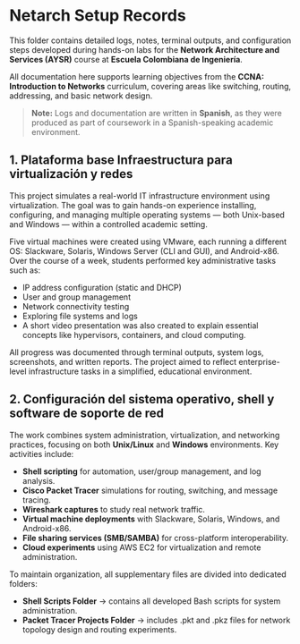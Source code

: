 
# Netarch Setup Records

This folder contains detailed logs, notes, terminal outputs, and configuration steps developed during hands-on labs for the **Network Architecture and Services (AYSR)** course at **Escuela Colombiana de Ingeniería**.

All documentation here supports learning objectives from the **CCNA: Introduction to Networks** curriculum, covering areas like switching, routing, addressing, and basic network design.

> **Note:** Logs and documentation are written in **Spanish**, as they were produced as part of coursework in a Spanish-speaking academic environment.


## 1. Plataforma base Infraestructura para virtualización y redes

This project simulates a real-world IT infrastructure environment using virtualization. The goal was to gain hands-on experience installing, configuring, and managing multiple operating systems — both Unix-based and Windows — within a controlled academic setting.

Five virtual machines were created using VMware, each running a different OS: Slackware, Solaris, Windows Server (CLI and GUI), and Android-x86. Over the course of a week, students performed key administrative tasks such as:

- IP address configuration (static and DHCP)
- User and group management
- Network connectivity testing
- Exploring file systems and logs
- A short video presentation was also created to explain essential concepts like hypervisors, containers, and cloud computing.

All progress was documented through terminal outputs, system logs, screenshots, and written reports. The project aimed to reflect enterprise-level infrastructure tasks in a simplified, educational environment.


## 2. Configuración del sistema operativo, shell y software de soporte de red

The work combines system administration, virtualization, and networking practices, focusing on both **Unix/Linux** and **Windows** environments. Key activities include:

- **Shell scripting** for automation, user/group management, and log analysis.
- **Cisco Packet Tracer** simulations for routing, switching, and message tracing.
- **Wireshark captures** to study real network traffic.
- **Virtual machine deployments** with Slackware, Solaris, Windows, and Android-x86.
- **File sharing services (SMB/SAMBA)** for cross-platform interoperability.
- **Cloud experiments** using AWS EC2 for virtualization and remote administration.

To maintain organization, all supplementary files are divided into dedicated folders:

- **Shell Scripts Folder** → contains all developed Bash scripts for system administration.
- **Packet Tracer Projects Folder** → includes .pkt and .pkz files for network topology design and routing experiments.